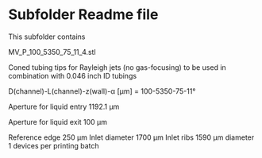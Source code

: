 # Subfolder Readme file
This subfolder contains

MV_P_100_5350_75_11_4.stl

Coned tubing tips for Rayleigh jets (no gas-focusing)
to be used in combination with 0.046 inch ID tubings

D(channel)-L(channel)-z(wall)-α [µm]
= 100-5350-75-11°

Aperture for liquid entry
1192.1 µm

Aperture for liquid exit
100 µm

Reference edge 250 µm
Inlet diameter 1700 µm
Inlet ribs 1590 µm diameter
1 devices per printing batch

